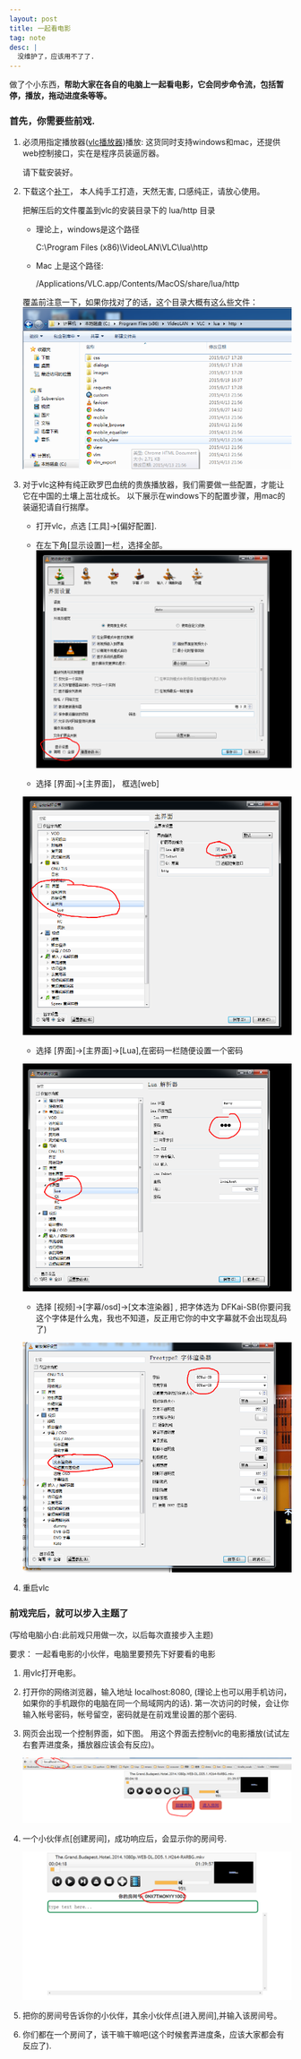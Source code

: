 ```yaml
---
layout: post
title: 一起看电影
tag: note
desc: | 
  没维护了，应该用不了了.
---
```


做了个小东西，**帮助大家在各自的电脑上一起看电影，它会同步命令流，包括暂停，播放，拖动进度条等等。**

### 首先，你需要些前戏.

1. 必须用指定播放器([vlc播放器](http://www.videolan.org/vlc/))播放: 这货同时支持windows和mac，还提供web控制接口，实在是程序员装逼厉器。

   请下载安装好。

2. 下载这个[补丁](/assets/downloads/vlc.zip)， 本人纯手工打造，天然无害, 口感纯正，请放心使用。

   把解压后的文件覆盖到vlc的安装目录下的 lua/http 目录

   - 理论上，windows是这个路径

        C:\Program Files (x86)\VideoLAN\VLC\lua\http

   - Mac 上是这个路径:
 
        /Applications/VLC.app/Contents/MacOS/share/lua/http

   覆盖前注意一下，如果你找对了的话，这个目录大概有这么些文件：
   ![](/assets/images/yue_0.png)

    
3. 对于vlc这种有纯正欧罗巴血统的贵族播放器，我们需要做一些配置，才能让它在中国的土壤上茁壮成长。 以下展示在windows下的配置步骤，用mac的装逼犯请自行揣摩。

   - 打开vlc，点选 [工具]->[偏好配置].

   - 在左下角[显示设置]一栏，选择全部。
   ![](/assets/images/yue_1.png)

   - 选择 [界面]->[主界面]， 框选[web]

    ![](/assets/images/yue_2.png)

   - 选择 [界面]->[主界面]->[Lua],在密码一栏随便设置一个密码

   ![](/assets/images/yue_3.png)

   - 选择 [视频]->[字幕/osd]->[文本渲染器] , 把字体选为 DFKai-SB(你要问我这个字体是什么鬼，我也不知道，反正用它你的中文字幕就不会出现乱码了)

    ![](/assets/images/yue_4.png)

5. 重启vlc

### 前戏完后，就可以步入主题了

(写给电脑小白:此前戏只用做一次，以后每次直接步入主题)

要求： 一起看电影的小伙伴，电脑里要预先下好要看的电影

1. 用vlc打开电影。

2. 打开你的网络浏览器，输入地址 localhost:8080, (理论上也可以用手机访问，如果你的手机跟你的电脑在同一个局域网内的话). 第一次访问的时候，会让你输入帐号密码，帐号留空，密码就是在前戏里设置的那个密码.

3. 网页会出现一个控制界面，如下图。 用这个界面去控制vlc的电影播放(试试左右套弄进度条，播放器应该会有反应)。

    ![](/assets/images/yue_5.png)

4. 一个小伙伴点[创建房间]，成功响应后，会显示你的房间号.
  
    ![](/assets/images/yue_6.png)

5.  把你的房间号告诉你的小伙伴，其余小伙伴点[进入房间],并输入该房间号。

6. 你们都在一个房间了，该干嘛干嘛吧(这个时候套弄进度条，应该大家都会有反应了).


